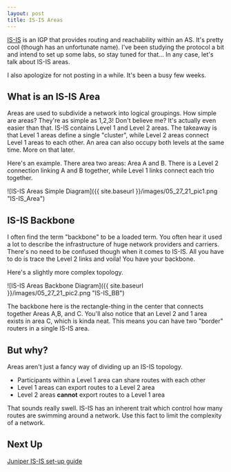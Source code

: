 ```yaml
---
layout: post
title: IS-IS Areas
---
```


[IS-IS](https://en.wikipedia.org/wiki/IS-IS) is an IGP that provides routing and reachability within an AS. It's pretty cool (though has an unfortunate name). I've been studying the protocol a bit and intend to set up some labs, so stay tuned for that... In any case, let's talk about IS-IS areas.

I also apologize for not posting in a while. It's been a busy few weeks.

## What is an IS-IS Area

Areas are used to subdivide a network into logical groupings. How simple are areas? They're as simple as 1,2,3! Don't believe me? It's actually even easier than that. IS-IS contains Level 1 and Level 2 areas. The takeaway is that Level 1 areas define a single "cluster", while Level 2 areas connect Level 1 areas to each other. An area can also occupy both levels at the same time. More on that later.

Here's an example. There area two areas: Area A and B. There is a Level 2 connection linking A and B together, while Level 1 links connect each trio together.               

![IS-IS Areas Simple Diagram]({{ site.baseurl }}/images/05_27_21_pic1.png "IS-IS_Area")

## IS-IS Backbone

I often find the term "backbone" to be a loaded term. You often hear it used a lot to describe the infrastructure of huge network providers and carriers. There's no need to be confused though when it comes to IS-IS. All you have to do is trace the Level 2 links and voila! You have your backbone. 

Here's a slightly more complex topology.

![IS-IS Areas Backbone Diagram]({{ site.baseurl }}/images/05_27_21_pic2.png "IS-IS_BB")

The backbone here is the rectangle-thing in the center that connects together Areas A,B, and C. You'll also notice that an Level 2 and 1 area exists in area C, which is kinda neat. This means you can have two "border" routers in a single IS-IS area.

## But why?

Areas aren't just a fancy way of dividing up an IS-IS topology.

* Participants within a Level 1 area can share routes with each other
* Level 1 areas can export routes to a Level 2 area
* Level 2 areas **cannot** export routes to a Level 1 area

That sounds really swell. IS-IS has an inherent trait which control how many routes are swimming around a network. Use this fact to limit the complexity of a network.

## Next Up

[Juniper IS-IS set-up guide](https://www.juniper.net/documentation/us/en/software/junos/is-is/topics/example/isis-multi-level.html)